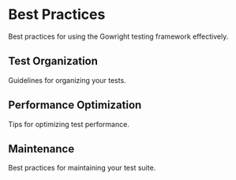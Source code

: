 # Best Practices

Best practices for using the Gowright testing framework effectively.

## Test Organization

Guidelines for organizing your tests.

## Performance Optimization

Tips for optimizing test performance.

## Maintenance

Best practices for maintaining your test suite.